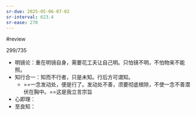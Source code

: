 ```yaml
---
sr-due: 2025-05-06-07-02
sr-interval: 623.4
sr-ease: 270
---
```


#review 

299/735
- 明镜论：重在明镜自身，需要花工夫让自己明。只怕镜不明，不怕物来不能照。
- 知行合一：知而不行者，只是未知。行后方可谓知。
	- ==一念发动处，便是行了。发动处不善，须要彻底根除，不使一念不善潜伏在胸中。==这是我立言宗旨
- 心即理：
- 至良知：